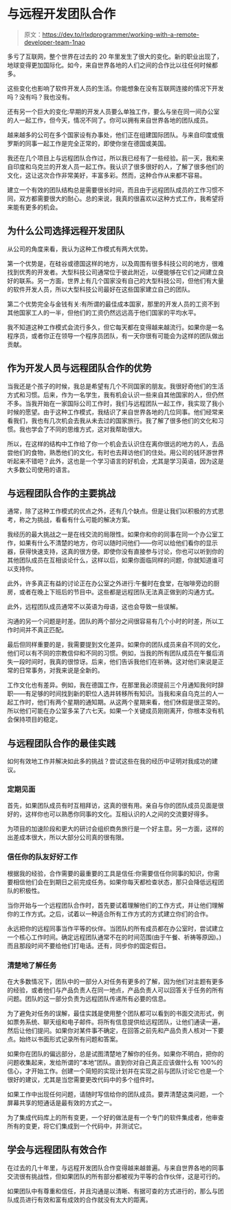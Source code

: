 # 与远程开发团队合作

> 原文：<https://dev.to/rlxdprogrammer/working-with-a-remote-developer-team-1nao>

多亏了互联网，整个世界在过去的 20 年里发生了很大的变化。新的职业出现了，地球变得更加国际化。如今，来自世界各地的人们之间的合作比以往任何时候都多。

这些变化也影响了软件开发人员的生活。你能想象在没有互联网连接的情况下开发吗？没有吗？我也没有。

还有另一个巨大的变化:早期的开发人员要么单独工作，要么与坐在同一间办公室的人一起工作，但今天，情况不同了。你可以拥有来自世界各地的团队成员。

越来越多的公司在多个国家设有办事处，他们正在组建国际团队。与来自印度或俄罗斯的同事一起工作是完全正常的，即使你坐在德国或美国。

我还在几个项目上与远程团队合作过，所以我已经有了一些经验。前一天，我和来自印度和乌克兰的开发人员一起工作。我认识了很多很好的人，了解了很多他们的文化，这让这次合作非常美好，丰富多彩。然而，这种合作从来都不容易。

建立一个有效的团队结构总是需要很长时间，而且由于远程团队成员的工作习惯不同，双方都需要很大的耐心。总的来说，我真的很喜欢以这种方式工作，我希望将来能有更多的机会。

## 为什么公司选择远程开发团队

从公司的角度来看，我认为这种工作模式有两大优势。

第一个优势是，在硅谷或德国这样的地方，以及周围有很多科技公司的地方，很难找到优秀的开发者。大型科技公司通常位于彼此附近，以便能够在它们之间建立良好的联系。另一方面，世界上有几个国家没有自己的大型科技公司，但他们有大量的软件开发人员，所以大型科技公司最好在这些国家建立自己的团队。

第二个优势完全与金钱有关:有所谓的最佳成本国家，那里的开发人员的工资不到其他国家工人的一半，但他们的工资仍然远远高于他们国家的平均水平。

我不知道这种工作模式会流行多久，但它每天都在变得越来越流行。如果你是一名程序员，或者你正在领导一个程序员团队，有一天你很有可能会为这样的团队做出贡献。

## 作为开发人员与远程团队合作的优势

当我还是个孩子的时候，我总是希望有几个不同国家的朋友。我很好奇他们的生活方式和习惯。后来，作为一名学生，我有机会认识一些来自其他国家的人，但仍然不多。当我开始在一家国际公司工作时，我们与远程团队一起工作，我实现了我小时候的愿望。由于这种工作模式，我结识了来自世界各地的几位同事。他们经常来看我们，我也有几次机会去我从未去过的国家旅行。我了解了很多他们的文化和习惯。我也学会了不同的思维方式，这对我帮助很大。

所以，在这样的结构中工作给了你一个机会去认识住在离你很远的地方的人，去品尝他们的食物，熟悉他们的文化，有时也去拜访他们的住处。用公司的钱环游世界听起来不错吧？此外，这也是一个学习语言的好机会，尤其是学习英语，因为这是大多数公司使用的语言。

## 与远程团队合作的主要挑战

通常，除了这种工作模式的优点之外，还有几个缺点。但是让我们以积极的方式思考，称之为挑战，看看有什么可能的解决方案。

我经历的最大挑战之一是在线交流的局限性。如果你和你的同事在同一个办公室工作，如果有什么不清楚的地方，你可以随时问他们——你可以给他们看你的显示器，获得快速支持，这真的很方便。即使你没有直接参与讨论，你也可以听到你的其他团队成员在互相谈论什么，这样以后，如果你面临同样的问题，你就知道谁可以支持你。

此外，许多真正有益的讨论正在办公室之外进行:午餐时在食堂，在咖啡旁边的厨房，或者在晚上下班后的节目中。这些都是远程团队无法真正做到的沟通方式。

此外，远程团队成员通常不以英语为母语，这也会导致一些误解。

沟通的另一个问题是时差。团队的两个部分之间很容易有几个小时的时差，所以工作时间并不真正匹配。

最后但同样重要的是，我需要提到文化差异。如果你的团队成员来自不同的文化，他们可以有不同的宗教信仰和不同的习惯。例如，当我的所有团队成员在午餐后消失一段时间时，我真的很惊讶。后来，他们告诉我他们在祈祷。这对他们来说是正常的日常事务，对我来说是全新的。

工作文化也有差异。例如，我在德国工作，在那里我必须提前三个月通知我何时辞职——有足够的时间找到新的职位人选并转移所有知识。当我和来自乌克兰的人一起工作时，他们有两个星期的通知期。从这两个星期来看，他们休假是很正常的。所以他们可能在办公室多呆了六七天。如果一个关键成员刚刚离开，你根本没有机会保持项目的稳定。

## 与远程团队合作的最佳实践

如何有效地工作并解决如此多的挑战？尝试这些在我的经历中证明对我成功的建议。

### 定期见面

首先，如果团队成员有时互相拜访，这真的很有用。亲自与你的团队成员见面是很好的，这样你也可以熟悉你同事的文化。互相认识的人之间的交流要好得多。

为项目的加速阶段和更大的研讨会组织商务旅行是一个好主意。另一方面，这样的出差成本很大，所以大部分公司真的很有限。

### 信任你的队友好好工作

根据我的经验，合作需要的最重要的工具是信任:你需要信任你同事的知识，你需要相信他们会在到期日之前完成任务。如果你每天都检查状态，那只会降低远程团队的积极性。

当你开始与一个远程团队合作时，首先要试着理解他们的工作方式，并让他们理解你的工作方式。之后，试着以一种适合所有工作方式的方式建立你们的合作。

永远把你的远程同事当作平等的伙伴。当团队的所有成员都在办公室时，尝试建立一个核心工作时间。确定远程团队通常不在的时间范围(由于午餐、祈祷等原因)。)而且那段时间不要给他们打电话。还有，同步你的国定假日。

### 清楚地了解任务

在大多数情况下，团队中的一部分人对任务有更多的了解，因为他们对主题有更多的经验，或者他们与产品负责人在同一地点，产品负责人可以回答关于任务的所有问题。团队的这一部分负责为远程团队传递所有必要的信息。

为了避免对任务的误解，最佳实践是使用整个团队都可以看到的书面交流形式，例如票务系统、聊天组和电子邮件。将所有信息提供给远程团队，让他们通读一遍，然后让他们提问。如果你对某件事不确定，在回答之前先和产品负责人核对一下要点。始终以书面形式记录所有问题和答案。

如果你在团队的偏远部分，总是试图清楚地了解你的任务。如果你不明白，把你的问题收集起来，发给所谓的“本地”团队。直到你对自己真正应该做什么有 100%的信心，才开始工作。创建一个简短的实现计划并在实现之前与团队讨论它也是一个很好的建议，尤其是当您需要更改代码中的多个组件时。

如果工作中出现任何问题，请随时写信给你的团队成员。要弄清楚这类问题，一个屏幕共享的短通话是最有效的方式之一。

为了集成代码库上的所有变更，一个好的做法是有一个专门的软件集成者，他审查所有的变更，将它们集成到一个代码中，并测试它。

## 学会与远程团队有效合作

在过去的几十年里，与远程开发团队合作变得越来越普遍。与来自世界各地的同事交流很有挑战性，但如果团队的所有部分都被视为平等的合作伙伴，这是可行的。

如果团队中有尊重和信任，并且沟通是以清晰、有据可查的方式进行的，那么与团队成员进行有效和富有成效的合作就没有太大的距离。
